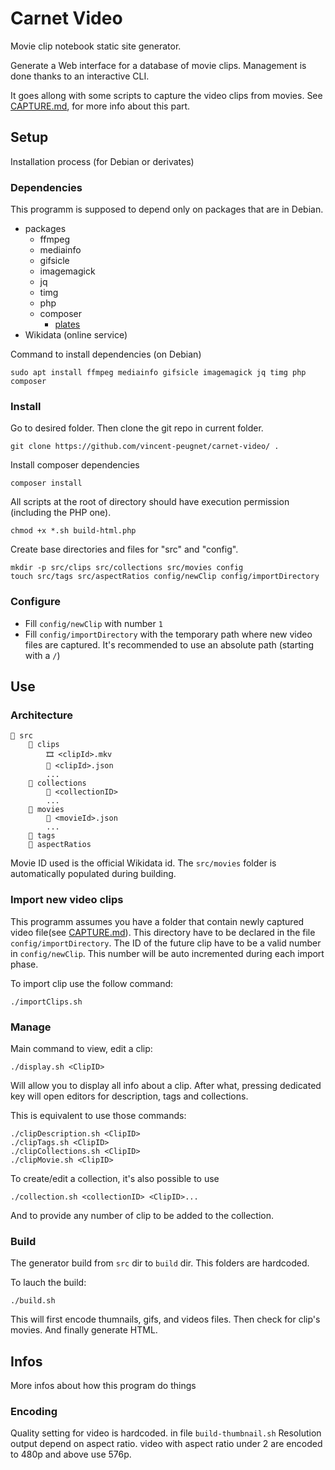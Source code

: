 # Carnet Video

Movie clip notebook static site generator.

Generate a Web interface for a database of movie clips.
Management is done thanks to an interactive CLI.

It goes allong with some scripts to capture the video clips from movies.
See [CAPTURE.md](CAPTURE.md), for more info about this part.


## Setup

Installation process (for Debian or derivates)

### Dependencies

This programm is supposed to depend only on packages that are in Debian.

- packages
    - ffmpeg
    - mediainfo
    - gifsicle
    - imagemagick
    - jq
    - timg
    - php
    - composer
        - [plates](https://platesphp.com/)
- Wikidata (online service)

Command to install dependencies (on Debian)

    sudo apt install ffmpeg mediainfo gifsicle imagemagick jq timg php composer


### Install

Go to desired folder.
Then clone the git repo in current folder.

    git clone https://github.com/vincent-peugnet/carnet-video/ .


Install composer dependencies

    composer install


All scripts at the root of directory should have execution permission (including the PHP one).

    chmod +x *.sh build-html.php


Create base directories and files for "src" and "config".

    mkdir -p src/clips src/collections src/movies config
    touch src/tags src/aspectRatios config/newClip config/importDirectory


### Configure

- Fill `config/newClip` with number `1`
- Fill `config/importDirectory` with the temporary path where new video files are captured.
It's recommended to use an absolute path (starting with a `/`)


## Use

### Architecture
```
📁 src
    📁 clips
        🎞️ <clipId>.mkv
        📄 <clipId>.json
        ...
    📁 collections
        📄 <collectionID>
        ...
    📁 movies
        📄 <movieId>.json
        ...
    📄 tags
    📄 aspectRatios
```

Movie ID used is the official Wikidata id.
The `src/movies` folder is automatically populated during building.

### Import new video clips

This programm assumes you have a folder that contain newly captured video file(see [CAPTURE.md](CAPTURE.md)).
This directory have to be declared in the file `config/importDirectory`.
The ID of the future clip have to be a valid number in `config/newClip`.
This number will be auto incremented during each import phase.

To import clip use the follow command:

    ./importClips.sh


### Manage

Main command to view, edit a clip:

    ./display.sh <ClipID>

Will allow you to display all info about a clip.
After what, pressing dedicated key will open editors for description, tags and collections.

This is equivalent to use those commands:

    ./clipDescription.sh <ClipID>
    ./clipTags.sh <ClipID>
    ./clipCollections.sh <ClipID>
    ./clipMovie.sh <ClipID>

To create/edit a collection, it's also possible to use

    ./collection.sh <collectionID> <ClipID>...

And to provide any number of clip to be added to the collection.


### Build

The generator build from `src` dir to `build` dir. This folders are hardcoded.

To lauch the build:

    ./build.sh

This will first encode thumnails, gifs, and videos files. Then check for clip's movies. And finally generate HTML.


## Infos

More infos about how this program do things

### Encoding

Quality setting for video is hardcoded. in file `build-thumbnail.sh`
Resolution output depend on aspect ratio.
video with aspect ratio under 2 are encoded to 480p and above use 576p.

